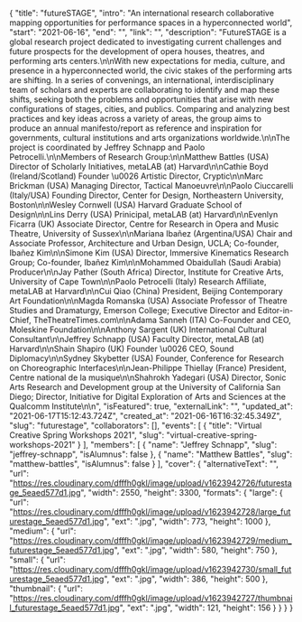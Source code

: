 {
 "title": "futureSTAGE",
 "intro": "An international research collaborative mapping opportunities for performance spaces in a hyperconnected world",
 "start": "2021-06-16",
 "end": "",
 "link": "",
 "description": "FutureSTAGE is a global research project dedicated to investigating current challenges and future prospects for the development of opera houses, theatres, and performing arts centers.\n\nWith new expectations for media, culture, and presence in a hyperconnected world, the civic stakes of the performing arts are shifting. In a series of convenings, an international, interdisciplinary team of scholars and experts are collaborating to identify and map these shifts, seeking both the problems and opportunities that arise with new configurations of stages, cities, and publics. Comparing and analyzing best practices and key ideas across a variety of areas, the group aims to produce an annual manifesto/report as reference and inspiration for governments, cultural institutions and arts organizations worldwide.\n\nThe project is coordinated by Jeffrey Schnapp and Paolo Petrocelli.\n\nMembers of Research Group:\n\nMatthew Battles (USA) Director of Scholarly Initiatives, metaLAB (at) Harvard\n\nCathie Boyd (Ireland/Scotland) Founder \u0026 Artistic Director, Cryptic\n\nMarc Brickman (USA) Managing Director, Tactical Manoeuvre\n\nPaolo Ciuccarelli (Italy/USA) Founding Director, Center for Design, Northeastern University, Boston\n\nWesley Cornwell (USA) Harvard Graduate School of Design\n\nLins Derry (USA) Prinicipal, metaLAB (at) Harvard\n\nEvenlyn Ficarra (UK) Associate Director, Centre for Research in Opera and Music Theatre, University of Sussex\n\nMariana Ibañez (Argentina/USA) Chair and Associate Professor, Architecture and Urban Design, UCLA; Co-founder, Ibañez Kim\n\nSimone Kim (USA) Director, Immersive Kinematics Research Group; Co-founder, Ibañez Kim\n\nMohammed Obaidullah (Saudi Arabia) Producer\n\nJay Pather (South Africa) Director, Institute for Creative Arts, University of Cape Town\n\nPaolo Petrocelli (Italy) Research Affiliate, metaLAB at Harvard\n\nCui Qiao (China) President, Beijing Contemporary Art Foundation\n\nMagda Romanska (USA) Associate Professor of Theatre Studies and Dramaturgy, Emerson College; Executive Director and Editor-in-Chief, TheTheatreTimes.com\n\nAdama Sanneh (ITA) Co-Founder and CEO, Moleskine Foundation\n\nAnthony Sargent (UK) International Cultural Consultant\n\nJeffrey Schnapp (USA) Faculty Director, metaLAB (at) Harvard\n\nShain Shapiro (UK) Founder \u0026 CEO, Sound Diplomacy\n\nSydney Skybetter (USA) Founder, Conference for Research on Choreographic Interfaces\n\nJean-Philippe Thiellay (France) President, Centre national de la musique\n\nShahrokh Yadegari (USA) Director, Sonic Arts Research and Development group at the University of California San Diego; Director, Initiative for Digital Exploration of Arts and Sciences at the Qualcomm Institute\n\n",
 "isFeatured": true,
 "externalLink": "",
 "updated_at": "2021-06-17T15:12:43.724Z",
 "created_at": "2021-06-16T16:32:45.349Z",
 "slug": "futurestage",
 "collaborators": [],
 "events": [
  {
   "title": "Virtual Creative Spring Workshops 2021",
   "slug": "virtual-creative-spring-workshops-2021"
  }
 ],
 "members": [
  {
   "name": "Jeffrey Schnapp",
   "slug": "jeffrey-schnapp",
   "isAlumnus": false
  },
  {
   "name": "Matthew Battles",
   "slug": "matthew-battles",
   "isAlumnus": false
  }
 ],
 "cover": {
  "alternativeText": "",
  "url": "https://res.cloudinary.com/dfffh0gkl/image/upload/v1623942726/futurestage_5eaed577d1.jpg",
  "width": 2550,
  "height": 3300,
  "formats": {
   "large": {
    "url": "https://res.cloudinary.com/dfffh0gkl/image/upload/v1623942728/large_futurestage_5eaed577d1.jpg",
    "ext": ".jpg",
    "width": 773,
    "height": 1000
   },
   "medium": {
    "url": "https://res.cloudinary.com/dfffh0gkl/image/upload/v1623942729/medium_futurestage_5eaed577d1.jpg",
    "ext": ".jpg",
    "width": 580,
    "height": 750
   },
   "small": {
    "url": "https://res.cloudinary.com/dfffh0gkl/image/upload/v1623942730/small_futurestage_5eaed577d1.jpg",
    "ext": ".jpg",
    "width": 386,
    "height": 500
   },
   "thumbnail": {
    "url": "https://res.cloudinary.com/dfffh0gkl/image/upload/v1623942727/thumbnail_futurestage_5eaed577d1.jpg",
    "ext": ".jpg",
    "width": 121,
    "height": 156
   }
  }
 }
}